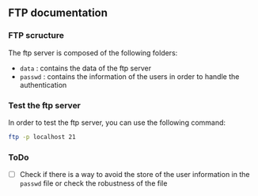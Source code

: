 ## FTP documentation

### FTP scructure
The ftp server is composed of the following folders:
- `data` : contains the data of the ftp server
- `passwd` : contains the information of the users in order to handle the authentication


### Test the ftp server
In order to test the ftp server, you can use the following command:
```bash
ftp -p localhost 21
```

### ToDo
- [ ] Check if there is a way to avoid the store of the user information in the `passwd` file or check the robustness of the file